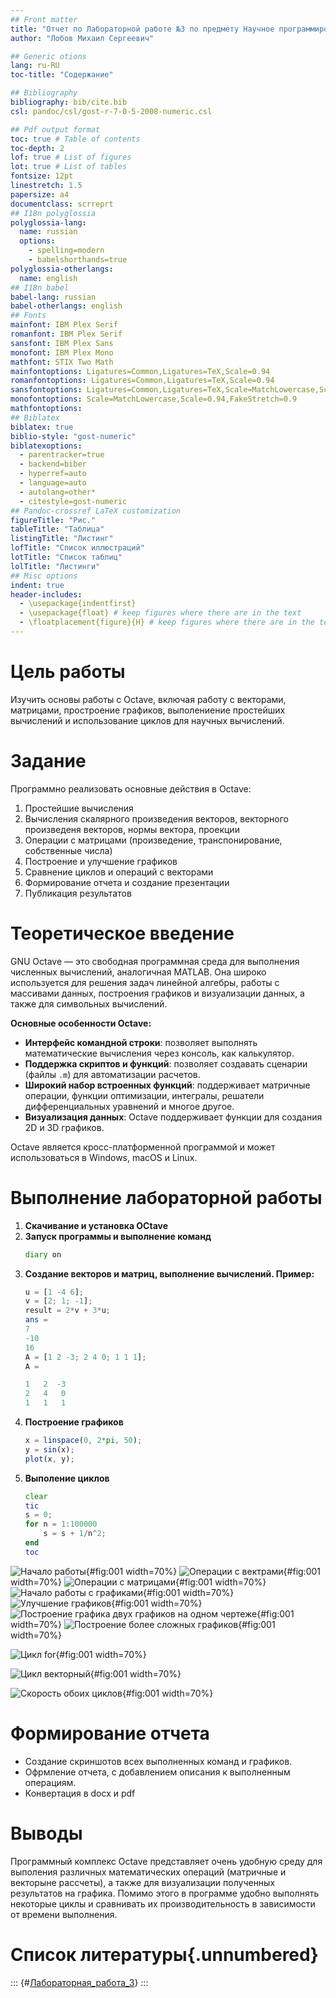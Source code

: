 ```yaml
---
## Front matter
title: "Отчет по Лабораторной работе №3 по предмету Научное программирование"
author: "Лобов Михаил Сергеевич"

## Generic otions
lang: ru-RU
toc-title: "Содержание"

## Bibliography
bibliography: bib/cite.bib
csl: pandoc/csl/gost-r-7-0-5-2008-numeric.csl

## Pdf output format
toc: true # Table of contents
toc-depth: 2
lof: true # List of figures
lot: true # List of tables
fontsize: 12pt
linestretch: 1.5
papersize: a4
documentclass: scrreprt
## I18n polyglossia
polyglossia-lang:
  name: russian
  options:
    - spelling=modern
    - babelshorthands=true
polyglossia-otherlangs:
  name: english
## I18n babel
babel-lang: russian
babel-otherlangs: english
## Fonts
mainfont: IBM Plex Serif
romanfont: IBM Plex Serif
sansfont: IBM Plex Sans
monofont: IBM Plex Mono
mathfont: STIX Two Math
mainfontoptions: Ligatures=Common,Ligatures=TeX,Scale=0.94
romanfontoptions: Ligatures=Common,Ligatures=TeX,Scale=0.94
sansfontoptions: Ligatures=Common,Ligatures=TeX,Scale=MatchLowercase,Scale=0.94
monofontoptions: Scale=MatchLowercase,Scale=0.94,FakeStretch=0.9
mathfontoptions:
## Biblatex
biblatex: true
biblio-style: "gost-numeric"
biblatexoptions:
  - parentracker=true
  - backend=biber
  - hyperref=auto
  - language=auto
  - autolang=other*
  - citestyle=gost-numeric
## Pandoc-crossref LaTeX customization
figureTitle: "Рис."
tableTitle: "Таблица"
listingTitle: "Листинг"
lofTitle: "Список иллюстраций"
lotTitle: "Список таблиц"
lolTitle: "Листинги"
## Misc options
indent: true
header-includes:
  - \usepackage{indentfirst}
  - \usepackage{float} # keep figures where there are in the text
  - \floatplacement{figure}{H} # keep figures where there are in the text
---
```


# Цель работы

Изучить основы работы с Octave, включая работу с векторами, матрицами, простроение графиков, выполениение простейших вычислений и использование циклов для научных вычислений.

# Задание

Программно реализовать основные действия в Octave:
  1. Простейшие вычисления
  2. Вычисления скалярного произведения векторов, векторного произведеня векторов, нормы вектора, проекции
  3. Операции с матрицами (произведение, транспонирование, собственные числа)
  4. Построение и улучшение графиков 
  5. Сравнение циклов и операций с векторами
  6. Формирование отчета и создание презентации
  7. Публикация результатов

# Теоретическое введение

GNU Octave — это свободная программная среда для выполнения численных вычислений, аналогичная MATLAB. Она широко используется для решения задач линейной алгебры, работы с массивами данных, построения графиков и визуализации данных, а также для символьных вычислений.

**Основные особенности Octave:**
- **Интерфейс командной строки**: позволяет выполнять математические вычисления через консоль, как калькулятор.
- **Поддержка скриптов и функций**: позволяет создавать сценарии (файлы `.m`) для автоматизации расчетов.
- **Широкий набор встроенных функций**: поддерживает матричные операции, функции оптимизации, интегралы, решатели дифференциальных уравнений и многое другое.
- **Визуализация данных**: Octave поддерживает функции для создания 2D и 3D графиков.

Octave является кросс-платформенной программой и может использоваться в Windows, macOS и Linux.

# Выполнение лабораторной работы

  1. **Скачивание и установка OCtave**
  2. **Запуск программы и выполнение команд**
        ```octave
        diary on
        ```
  3. **Создание векторов и матриц, выполнение вычислений. Пример:**
        ```octave
        u = [1 -4 6];
        v = [2; 1; -1];
        result = 2*v + 3*u;
        ans =
        7
        -10
        16
        A = [1 2 -3; 2 4 0; 1 1 1];
        A =

        1   2  -3
        2   4   0
        1   1   1
        ```
  4. **Построение графиков**
        ```octave
        x = linspace(0, 2*pi, 50);
        y = sin(x);
        plot(x, y);
        ```
  5. **Выполение циклов**
        ```octave
        clear
        tic
        s = 0;
        for n = 1:100000
            s = s + 1/n^2;
        end
        toc
        ```

![Начало работы](pictures/Снимок1.png){#fig:001 width=70%}
![Операции с вектрами](pictures/Снимок2.png){#fig:001 width=70%}
![Операции с матрицами](pictures/Снимок3.png){#fig:001 width=70%}
![Начало работы с графиками](pictures/Снимок4.png){#fig:001 width=70%}
![Улучшение графиков](pictures/Снимок5.png){#fig:001 width=70%}
![Построение графика двух графиков на одном чертеже](pictures/Снимок6.png){#fig:001 width=70%}
![Построение более сложных графиков](pictures/Снимок7.png){#fig:001 width=70%}

![Цикл for](pictures/Снимок8.png){#fig:001 width=70%}

![Цикл векторный](pictures/Снимок9.png){#fig:001 width=70%}

![Скорость обоих циклов](pictures/Снимок10.png){#fig:001 width=70%}


# Формирование отчета

   - Создание скриншотов всех выполненных команд и графиков.
   - Офрмление отчета, с добавлением описания к выполненным операциям.
   - Конвертация в docx и pdf


# Выводы

 Программный комплекс Octave представляет очень удобную среду для выполения различных математических операций (матричные и векторыне рассчеты), а также для визуализации полученных результатов на графика. Помимо этого в программе удобно выполнять некоторые циклы и сравнивать их производительность в зависимости от времени выполнения.

# Список литературы{.unnumbered}

::: {#[Лабораторная_работа_3](https://esystem.rudn.ru/mod/folder/view.php?id=1150970)}
:::